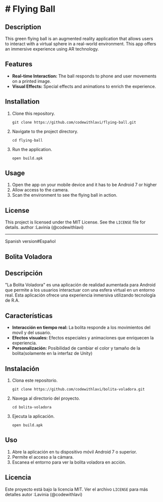 # # Flying Ball

## Description
This green flying ball is an augmented reality application that allows users to interact with a virtual sphere in a real-world environment. This app offers an immersive experience using AR technology.

## Features
- **Real-time Interaction:** The ball responds to phone and user movements on a printed image. 
- **Visual Effects:** Special effects and animations to enrich the experience.


## Installation
1. Clone this repository.
    ```
    git clone https://github.com/codewithlavi/flying-ball.git
    ```
2. Navigate to the project directory.
    ```
    cd flying-ball
    ```
3. Run the application.
    ```
    open build.apk
    ```

## Usage
1. Open the app on your mobile device and it has to be Android 7 or higher
2. Allow access to the camera.
3. Scan the environment to see the flying ball in action.

## License
This project is licensed under the MIT License. See the `LICENSE` file for details.
author :Lavinia (@codewithlavi)
___________________________________________________________________________________________________________________________________________________________________________
Spanish version#Español

## Bolita Voladora

## Descripción

"La Bolita Voladora" es una aplicación de realidad aumentada para Android que permite a los usuarios interactuar con una esfera virtual en un entorno real. 
Esta aplicación ofrece una experiencia inmersiva utilizando tecnología de R.A.

## Características
- **Interacción en tiempo real:** La bolita responde a los movimientos del movíl y del usuario.
- **Efectos visuales:** Efectos especiales y animaciones que enriquecen la experiencia.
- **Personalización:** Posibilidad de cambiar el color y tamaño de la bolita(solamente en la interfaz de Unity)

## Instalación
1. Clona este repositorio.
    ```
    git clone https://github.com/codewithlavi/bolita-voladora.git
    ```
2. Navega al directorio del proyecto.
    ```
    cd bolita-voladora
    ```
3. Ejecuta la aplicación.
    ```
    open build.apk
    ```

## Uso
1. Abre la aplicación en tu dispositivo móvil Android 7 o superior.
2. Permite el acceso a la cámara.
3. Escanea el entorno para ver la bolita voladora en acción.
## Licencia
Este proyecto está bajo la licencia MIT. Ver el archivo `LICENSE` para más detalles
autor :Lavinia (@codewithlavi)






